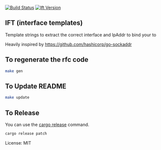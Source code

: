 [![Build Status](https://travis-ci.org/camerondavison/ift.svg?branch=master)](https://travis-ci.org/camerondavison/ift)
[![Ift Version](https://img.shields.io/crates/v/ift.svg)](https://crates.io/crates/ift)

## IFT (interface templates)

Template strings to extract the correct interface and IpAddr to bind your to

Heavily inspired by https://github.com/hashicorp/go-sockaddr


## To regenerate the rfc code
```bash
make gen
```

## To Update README
```bash
make update
```

## To Release

You can use the [cargo release](https://github.com/sunng87/cargo-release) command.

```bash
cargo release patch
```

License: MIT
